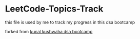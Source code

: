 # LeetCode-Topics-Track
this file is used by me to track my progress in this dsa bootcamp

forked from [kunal kushwaha dsa bootcamp](https://github.com/kunal-kushwaha/DSA-Bootcamp-Java/)
